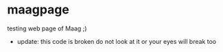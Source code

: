 # maagpage
testing web page of Maag ;)

* update: this code is broken do not look at it or your eyes will break too
